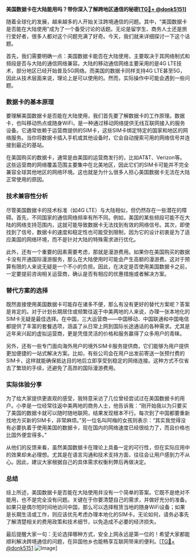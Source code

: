 **美国数据卡在大陆能用吗？带你深入了解跨地区通信的秘密[[TG💪+ @donk5151](https://t.me/s/donk5151)]**

随着全球化的发展，越来越多的人开始关注跨境通信的问题。其中，“美国数据卡是否能在大陆使用”成为了一个备受讨论的话题。无论是留学生、商务人士还是旅行爱好者，很多人都对这个问题充满了好奇。今天，我们就来详细探讨一下这个话题。

首先，我们需要明确一点：美国数据卡能否在大陆使用，主要取决于其网络制式和频段是否与大陆的通信网络兼容。大陆的移动通信网络主要采用的是4G LTE技术，部分地区已经开始普及5G网络。而美国的数据卡同样支持4G LTE甚至5G，因此从技术层面来说，理论上是可以使用的。然而，实际操作中可能会遇到一些问题。

### 数据卡的基本原理

要理解美国数据卡是否能在大陆使用，我们首先要了解数据卡的工作原理。数据卡，也叫移动热点或随身WiFi，是一种通过移动网络提供无线互联网接入的服务设备。它通常依赖于运营商提供的SIM卡，这些SIM卡绑定特定的国家和地区的网络服务。当你将数据卡插入手机或其他设备时，它会自动搜索可用的网络信号并连接到最近的基站。

在美国购买的数据卡，通常是由美国的运营商发行的，比如AT&T、Verizon等。这些运营商的网络覆盖范围主要集中在北美地区，因此它们的SIM卡可能并不完全兼容全球其他地区的网络环境。这也就是为什么很多人担心美国数据卡无法在大陆正常使用的原因。

### 技术兼容性分析

尽管美国数据卡的技术标准（如4G LTE）与大陆相似，但仍然存在一些潜在的障碍。首先，不同国家的通信网络频率有所不同。例如，美国的某些频段可能不在大陆的网络支持范围内，这就可能导致数据卡无法找到有效的网络信号。其次，即使找到了信号，数据卡的速度和稳定性也可能受到限制，因为它的设计初衷是为了适应美国的网络环境，而不是针对大陆的特殊需求进行优化。

此外，还有一个重要的因素需要考虑，那就是漫游费用。如果你在美国购买的数据卡没有开通国际漫游服务，那么在大陆使用时可能会产生高额的漫游费。这对于预算有限的人来说无疑是一个不小的负担。因此，在决定是否使用美国数据卡之前，一定要提前咨询相关运营商，确认是否有相应的优惠措施或者解决方案。

### 替代方案的选择

既然直接使用美国数据卡可能存在诸多不便，那么有没有更好的替代方案呢？答案是肯定的。对于计划长期居住或频繁往返于中美两地的人来说，办理一张本地化的SIM卡无疑是最佳选择。在中国，三大运营商——中国移动、中国联通和中国电信都提供了丰富的套餐选项，涵盖了从日常上网到国际长途通话的各种需求。尤其是近年来兴起的虚拟运营商，更是凭借灵活的价格和服务赢得了众多用户的青睐。

另外，还有一些专门面向海外用户的境外SIM卡服务提供商，它们能够为用户提供更加便捷的一站式解决方案。比如，有些公司会在用户出发前寄送一张预付费的SIM卡，这样就能确保抵达目的地后立即享受到稳定的网络连接。这种方式不仅省去了繁琐的手续，还避免了高昂的国际漫游费用。

### 实际体验分享

为了给大家提供更直观的感受，我特意采访了几位曾经尝试过在美国数据卡的用户。小李是一位经常往返中美两地的商务人士，他告诉我：“刚开始我以为只要买了美国的数据卡就可以随时随地联网，结果发现根本不行。每次到了中国都要重新找地方买新的SIM卡，非常麻烦。”另一位名叫阿梅的女孩则表示：“其实我觉得没有必要执着于使用美国的数据卡，现在国内的网络速度已经很给力了，而且价格也比国外便宜得多。”

从他们的反馈来看，虽然美国数据卡在理论上具备一定的可行性，但在实际应用中的效果却未必理想。尤其是在语言沟通和技术支持方面，往往会让用户感到力不从心。因此，建议大家根据自己的具体需求权衡利弊后再做决定。

### 总结

综上所述，美国数据卡是否能在大陆使用并没有一个简单的答案。它既不是绝对不能用，也不是完全没有问题。关键在于你要清楚自己的需求，并做好充分的准备。如果只是偶尔短时间地访问中国，那么可以选择租赁当地的随身WiFi设备；如果是长期生活或工作，则应该优先考虑办理本地化的SIM卡。无论如何，请务必事先了解清楚相关的费用政策和技术细节，以免造成不必要的经济损失。

最后提醒大家一句：无论选择哪种方式，安全上网永远是第一位的！希望大家都能顺利解决跨境通信的问题，在异国他乡也能畅享互联网带来的便利。[[TG💪+ @donk5151](https://t.me/s/donk5151) ![Image](https://i.postimg.cc/rwNCRYN7/Snipaste-2025-04-30-17-27-05.png)]